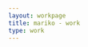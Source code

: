 ```yaml
---
layout: workpage
title: mariko - work
type: work
---
```

<div class="main-content">

</div><!-- /.blurb -->
